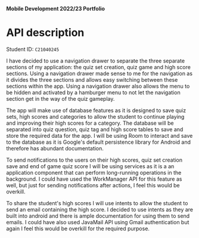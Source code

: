 **Mobile Development 2022/23 Portfolio**
# API description

Student ID: `C21040245`

I have decided to use a navigation drawer to separate the three separate sections of my application:
the quiz set creation, quiz game and high score sections. Using a navigation drawer made sense to
me for the navigation as it divides the three sections and allows easy switching between these 
sections within the app. Using a navigation drawer also allows the menu to be hidden and activated
by a hamburger menu to not let the navigation section get in the way of the quiz gameplay.

The app will make use of database features as it is designed to save quiz sets, high scores and 
categories to allow the student to continue playing and improving their high scores for a category. 
The database will be separated into quiz question, quiz tag and high score tables to save and store
the required data for the app. I will be using Room to interact and save to the database as it is 
Google's default persistence library for Android and therefore has abundant documentation.

To send notifications to the users on their high scores, quiz set creation save and end of game
quiz score I will be using services as it is a an application component that can perform 
long-running operations in the background. I could have used the WorkManager API for this feature
as well, but just for sending notifications after actions, I feel this would be overkill.

To share the student's high scores I will use intents to allow the student to send an email 
containing the high score. I decided to use intents as they are built into android and there
is ample documentation for using them to send emails. I could have also used JavaMail API using 
Gmail authentication but again I feel this would be overkill for the required purpose.
 